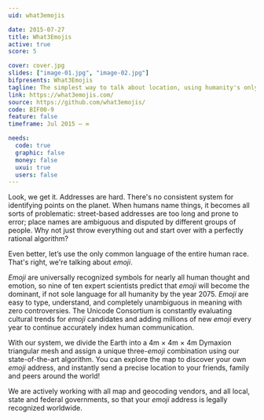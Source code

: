 ```yaml
---
uid: what3emojis

date: 2015-07-27
title: What3Emojis
active: true
score: 5

cover: cover.jpg
slides: ["image-01.jpg", "image-02.jpg"]
bifpresents: What3Emojis
tagline: The simplest way to talk about location, using humanity's only common, unambiguous language.
link: https://what3emojis.com/
source: https://github.com/what3emojis/
code: BIF00-9
feature: false
timeframe: Jul 2015 – ∞

needs:
  code: true
  graphic: false
  money: false
  uxui: true
  users: false
---
```


Look, we get it. Addresses are hard. There's no consistent system for identifying points on the planet. When humans name things, it becomes all sorts of problematic: street-based addresses are too long and prone to error; place names are ambiguous and disputed by different groups of people. Why not just throw everything out and start over with a perfectly rational algorithm?

Even better, let’s use the only common language of the entire human race. That's right, we're talking about _emoji_.

_Emoji_ are universally recognized symbols for nearly all human thought and emotion, so nine of ten expert scientists predict that _emoji_ will become the dominant, if not sole language for all humanity by the year 2075. _Emoji_ are easy to type, understand, and completely unambiguous in meaning with zero controversies. The Unicode Consortium is constantly evaluating cultural trends for _emoji_ candidates and adding millions of new _emoji_ every year to continue accurately index human communication.

With our system, we divide the Earth into a 4m × 4m × 4m Dymaxion triangular mesh and assign a unique three-_emoji_ combination using our state-of-the-art algorithm. You can explore the map to discover your own _emoji_ address, and instantly send a precise location to your friends, family and peers around the world!

We are actively working with all map and geocoding vendors, and all local, state and federal governments, so that your _emoji_ address is legally recognized worldwide.
